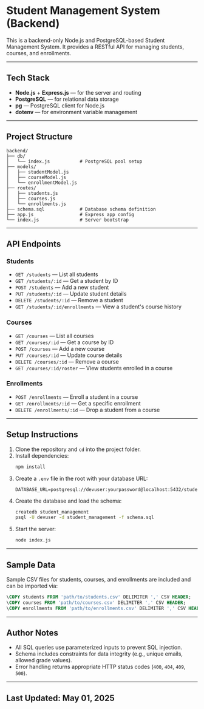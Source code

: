 # Student Management System (Backend)

This is a backend-only Node.js and PostgreSQL-based Student Management System. It provides a RESTful API for managing students, courses, and enrollments.

---

## Tech Stack

- **Node.js** + **Express.js** — for the server and routing
- **PostgreSQL** — for relational data storage
- **pg** — PostgreSQL client for Node.js
- **dotenv** — for environment variable management

---

## Project Structure

```
backend/
├── db/
│   └── index.js           # PostgreSQL pool setup
├── models/
│   ├── studentModel.js
│   ├── courseModel.js
│   └── enrollmentModel.js
├── routes/
│   ├── students.js
│   ├── courses.js
│   └── enrollments.js
├── schema.sql             # Database schema definition
├── app.js                 # Express app config
└── index.js               # Server bootstrap
```

---

## API Endpoints

### Students
- `GET /students` — List all students
- `GET /students/:id` — Get a student by ID
- `POST /students` — Add a new student
- `PUT /students/:id` — Update student details
- `DELETE /students/:id` — Remove a student
- `GET /students/:id/enrollments` — View a student's course history

### Courses
- `GET /courses` — List all courses
- `GET /courses/:id` — Get a course by ID
- `POST /courses` — Add a new course
- `PUT /courses/:id` — Update course details
- `DELETE /courses/:id` — Remove a course
- `GET /courses/:id/roster` — View students enrolled in a course

### Enrollments
- `POST /enrollments` — Enroll a student in a course
- `GET /enrollments/:id` — Get a specific enrollment
- `DELETE /enrollments/:id` — Drop a student from a course

---

## Setup Instructions

1. Clone the repository and `cd` into the project folder.
2. Install dependencies:
   ```bash
   npm install
   ```
3. Create a `.env` file in the root with your database URL:
   ```env
   DATABASE_URL=postgresql://devuser:yourpassword@localhost:5432/student_management
   ```
4. Create the database and load the schema:
   ```bash
   createdb student_management
   psql -U devuser -d student_management -f schema.sql
   ```
5. Start the server:
   ```bash
   node index.js
   ```

---

## Sample Data

Sample CSV files for students, courses, and enrollments are included and can be imported via:

```sql
\COPY students FROM 'path/to/students.csv' DELIMITER ',' CSV HEADER;
\COPY courses FROM 'path/to/courses.csv' DELIMITER ',' CSV HEADER;
\COPY enrollments FROM 'path/to/enrollments.csv' DELIMITER ',' CSV HEADER;
```

---

## Author Notes

- All SQL queries use parameterized inputs to prevent SQL injection.
- Schema includes constraints for data integrity (e.g., unique emails, allowed grade values).
- Error handling returns appropriate HTTP status codes (`400`, `404`, `409`, `500`).

---

## Last Updated: May 01, 2025
